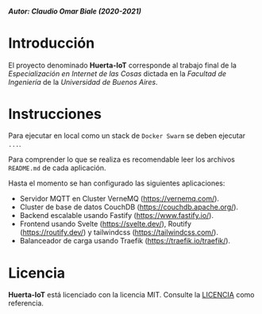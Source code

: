 ##### Autor:  Claudio Omar Biale (2020-2021)

# Introducción

El proyecto denominado **Huerta-IoT** corresponde al trabajo final de la *Especialización en Internet de las Cosas* dictada en la *Facultad de Ingeniería* de la *Universidad de Buenos Aires*.

# Instrucciones

Para ejecutar en local como un stack de `Docker Swarm` se deben ejecutar `...`.

Para comprender lo que se realiza es recomendable leer los archivos `README.md` de cada aplicación.

Hasta el momento se han configurado las siguientes aplicaciones:
- Servidor MQTT en Cluster VerneMQ (https://vernemq.com/).
- Cluster de base de datos CouchDB (https://couchdb.apache.org/).
- Backend escalable usando Fastify (https://www.fastify.io/).
- Frontend usando Svelte (https://svelte.dev/), Routify (https://routify.dev/) y tailwindcss (https://tailwindcss.com/).
- Balanceador de carga usando Traefik (https://traefik.io/traefik/).

# Licencia

**Huerta-IoT** está licenciado con la licencia MIT. Consulte la [LICENCIA](LICENSE) como referencia.

